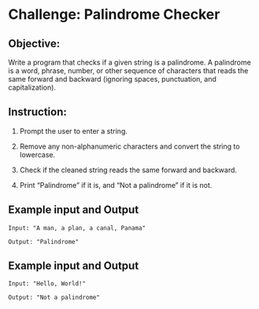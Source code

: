 # Challenge: Palindrome Checker
## Objective: 
Write a program that checks if a given string is a palindrome. A palindrome is a word, phrase, number, or other sequence of characters that reads the same forward and backward (ignoring spaces, punctuation, and capitalization).
  
## Instruction:
1. Prompt the user to enter a string.

2. Remove any non-alphanumeric characters and convert the string to lowercase.

3. Check if the cleaned string reads the same forward and backward.

4. Print “Palindrome” if it is, and “Not a palindrome” if it is not.
   
## Example input and Output
```
Input: "A man, a plan, a canal, Panama"

Output: "Palindrome"
```
## Example input and Output
```
Input: "Hello, World!"

Output: "Not a palindrome"
```

  
